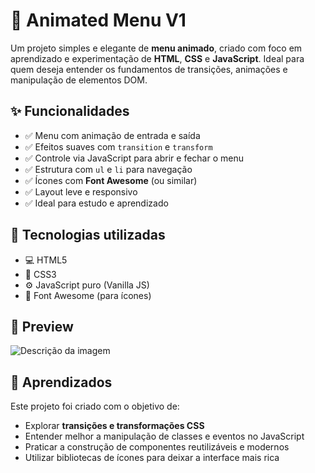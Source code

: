 # 🎉 Animated Menu V1

Um projeto simples e elegante de **menu animado**, criado com foco em aprendizado e experimentação de **HTML**, **CSS** e **JavaScript**. Ideal para quem deseja entender os fundamentos de transições, animações e manipulação de elementos DOM.

## ✨ Funcionalidades

- ✅ Menu com animação de entrada e saída
- ✅ Efeitos suaves com `transition` e `transform`
- ✅ Controle via JavaScript para abrir e fechar o menu
- ✅ Estrutura com `ul` e `li` para navegação
- ✅ Ícones com **Font Awesome** (ou similar)
- ✅ Layout leve e responsivo
- ✅ Ideal para estudo e aprendizado

## 🚀 Tecnologias utilizadas

- 💻 HTML5
- 🎨 CSS3
- ⚙️ JavaScript puro (Vanilla JS)
- 🎯 Font Awesome (para ícones)

## 📸 Preview

![Descrição da imagem](./images/example.png)

## 🧠 Aprendizados

Este projeto foi criado com o objetivo de:

- Explorar **transições e transformações CSS**
- Entender melhor a manipulação de classes e eventos no JavaScript
- Praticar a construção de componentes reutilizáveis e modernos
- Utilizar bibliotecas de ícones para deixar a interface mais rica
